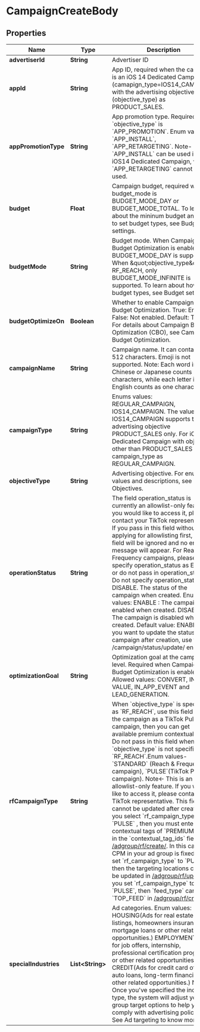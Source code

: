 # CampaignCreateBody

## Properties
Name | Type | Description | Notes
------------ | ------------- | ------------- | -------------
**advertiserId** | **String** | Advertiser ID |[required]  
**appId** | **String** | App ID, required when the campaign is an iOS 14 Dedicated Campaign (camapign_type&#x3D;IOS14_CAMPAIGN) with the advertising objective (objective_type) as PRODUCT_SALES. |  [optional]
**appPromotionType** | **String** | App promotion type. Required when &#x60;objective_type&#x60; is &#x60;APP_PROMOTION&#x60;. Enum values- &#x60;APP_INSTALL&#x60;, &#x60;APP_RETARGETING&#x60;. Note- &#x60;APP_INSTALL&#x60; can be used in an iOS14 Dedicated Campaign, while &#x60;APP_RETARGETING&#x60; cannot be used. |  [optional]
**budget** | **Float** | Campaign budget, required when budget_mode is BUDGET_MODE_DAY or BUDGET_MODE_TOTAL. To learn about the mininum budget and how to set budget types, see Budget settings. |  [optional]
**budgetMode** | **String** | Budget mode. When Campaign Budget Optimization is enabled, only BUDGET_MODE_DAY is supported. When \&quot;objective_type\&quot; is RF_REACH, only BUDGET_MODE_INFINITE is supported. To learn about how to set budget types, see Budget setting. |  [optional]
**budgetOptimizeOn** | **Boolean** | Whether to enable Campaign Budget Optimization. True: Enabled. False: Not enabled. Default: True. For details about Campaign Budget Optimization (CBO), see Campaign Budget Optimization. |  [optional]
**campaignName** | **String** | Campaign name. It can contain up to 512 characters. Emoji is not supported. Note: Each word in Chinese or Japanese counts as two characters, while each letter in English counts as one character. |[required]  
**campaignType** | **String** | Enums values: REGULAR_CAMPAIGN, IOS14_CAMPAIGN. The value IOS14_CAMPAIGN supports the advertising objective PRODUCT_SALES only. For iOS 14 Dedicated Campaign with objectives other than PRODUCT_SALES , set campaign_type as REGULAR_CAMPAIGN. |  [optional]
**objectiveType** | **String** | Advertising objective. For enum values and descriptions, see Objectives. |[required]  
**operationStatus** | **String** | The field operation_status is currently an allowlist-only feature. If you would like to access it, please contact your TikTok representative. If you pass in this field without applying for allowlisting first, the field will be ignored and no error message will appear. For Reach &amp; Frequency campaigns, please specify operation_status as ENABLE or do not pass in operation_status. Do not specify operation_status as DISABLE.  The status of the campaign when created. Enum values: ENABLE : The campaign is enabled when created. DISABLE : The campaign is disabled when created. Default value: ENABLE. If you want to update the status of the campaign after creation, use the /campaign/status/update/ endpoint. |  [optional]
**optimizationGoal** | **String** | Optimization goal at the campaign level. Required when Campaign Budget Optimization is enabled. Allowed values: CONVERT, INSTALL, VALUE, IN_APP_EVENT and LEAD_GENERATION. |  [optional]
**rfCampaignType** | **String** | When &#x60;objective_type&#x60; is specified as &#x60;RF_REACH&#x60;, use this field to set the campaign as a TikTok Pulse campaign, then you can get available premium contextual tags. Do not pass in this field when &#x60;objective_type&#x60; is not specified as &#x60;RF_REACH&#x60;.Enum values- &#x60;STANDARD&#x60; (Reach &amp; Frequency campaign), &#x60;PULSE&#x60;(TikTok Pulse campaign). Note&lt;- This is an allowlist-only feature. If you would like to access it, please contact your TikTok representative. This field cannot be updated after creation. If you select &#x60;rf_campaign_type&#x60; to &#x60;PULSE&#x60; , then you must enter contextual tags of &#x60;PREMIUM&#x60; type in the &#x60;contextual_tag_ids&#x60;  field in [/adgroup/rf/create/](https://ads.tiktok.com/marketing_api/docs?id&#x3D;1738235338194945). In this case, the CPM in your ad group is fixed. If you set &#x60;rf_campaign_type&#x60; to &#x60;PULSE&#x60;, then the targeting locations cannot be updated in  [/adgroup/rf/update/](https://ads.tiktok.com/marketing_api/docs?id&#x3D;1738235402874882). If you set &#x60;rf_campaign_type&#x60; to &#x60;PULSE&#x60;, then &#x60;feed_type&#x60; cannot be &#x60;TOP_FEED&#x60; in  [/adgroup/rf/create/](https://ads.tiktok.com/marketing_api/docs?id&#x3D;1738235338194945). |  [optional]
**specialIndustries** | **List&lt;String&gt;** | Ad categories. Enum values: HOUSING(Ads for real estate listings, homeowners insurance, mortgage loans or other related opportunities.) EMPLOYMENT(Ads for job offers, internship, professional certification programs or other related opportunities.) CREDIT(Ads for credit card offers, auto loans, long-term financing or other related opportunities.) Note: Once you&#x27;ve specified the industry type, the system will adjust your ad group target options to help you comply with advertising policies. See Ad targeting to know more. |  [optional]
